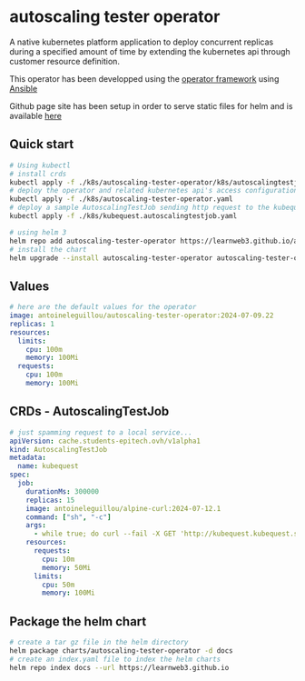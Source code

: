 # autoscaling tester operator

A native kubernetes platform application to deploy concurrent replicas during a specified amount of time by extending the kubernetes api through customer resource definition.

This operator has been developped using the [operator framework](https://operatorframework.io/) using [Ansible](https://www.ansible.com/)

Github page site has been setup in order to serve static files for helm and is available [here](https://learnweb3.github.io/autoscaling-tester-operator/)


## Quick start

```bash
# Using kubectl
# install crds
kubectl apply -f ./k8s/autoscaling-tester-operator/k8s/autoscalingtestjobs.cache.students-epitech.ovh.yaml
# deploy the operator and related kubernetes api's access configurations through service account rbac configurations
kubectl apply -f ./k8s/autoscaling-tester-operator.yaml
# deploy a sample AutoscalingTestJob sending http request to the kubequest application in a loop every 2s with 15 replicas during 5 minutes
kubectl apply -f ./k8s/kubequest.autoscalingtestjob.yaml
```

```bash
# using helm 3
helm repo add autoscaling-tester-operator https://learnweb3.github.io/autoscaling-tester-operator/
# install the chart
helm upgrade --install autoscaling-tester-operator autoscaling-tester-operator/autoscaling-tester-operator  -n kubequest --create-namespace
```

## Values

```yaml
# here are the default values for the operator
image: antoineleguillou/autoscaling-tester-operator:2024-07-09.22
replicas: 1
resources:
  limits:
    cpu: 100m
    memory: 100Mi
  requests:
    cpu: 100m
    memory: 100Mi
```

## CRDs - AutoscalingTestJob

```yaml
# just spamming request to a local service...
apiVersion: cache.students-epitech.ovh/v1alpha1
kind: AutoscalingTestJob
metadata:
  name: kubequest
spec:
  job:
    durationMs: 300000
    replicas: 15
    image: antoineleguillou/alpine-curl:2024-07-12.1
    command: ["sh", "-c"]
    args:
      - while true; do curl --fail -X GET 'http://kubequest.kubequest.svc.cluster.local:80'; sleep 2; done;
    resources:
      requests:
        cpu: 10m
        memory: 50Mi
      limits:
        cpu: 50m
        memory: 100Mi
```

## Package the helm chart

```bash
# create a tar gz file in the helm directory
helm package charts/autoscaling-tester-operator -d docs
# create an index.yaml file to index the helm charts
helm repo index docs --url https://learnweb3.github.io
```
